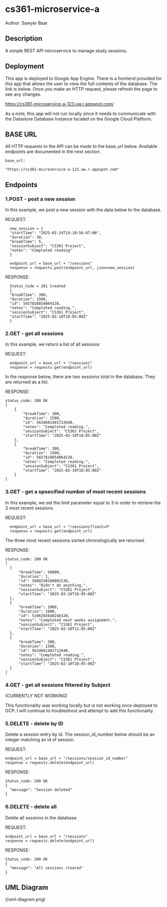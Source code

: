 # cs361-microservice-a
Author: Sawyer Baar

## Description
A simple REST API microservice to manage study sessions.

## Deployment

This app is deployed to Google App Engine. There is a frontend provided for this app that allows the user to view the full contents of the database. The link is below. Once you make an HTTP request, please refresh the page to see any changes.

  https://cs361-microservice-a-123.uw.r.appspot.com/

As a note, this app will not run locally since it needs to communicate with the Datastore Database Instance located on the Google Cloud Platform.

## BASE URL

All HTTP requests to the API can be made to the base_url below. Available endpoints are documented in the next section. 

```
base_url:

"https://cs361-microservice-a-123.uw.r.appspot.com"
```

## Endpoints

### 1.POST - post a new session

  In this example, we post a new session with the data below to the database.
  
  REQUEST:
  ```
    new_session = {
    "startTime": "2025-02-24T14:10:56-07:00",
    "duration": 30,
    "breakTime": 5,
    "sessionSubject": "CS361 Project",
    "notes": "Completed reading"
    }

    endpoint_url = base_url + "/sessions"
    response = requests.post(endpoint_url, json=new_session)
  ```
  RESPONSE:
  ```
    Status_Code = 201 Created
    {
    "breakTime": 300,
    "duration": 1500,
    "id": 5657818854064128,
    "notes": "Completed reading.",
    "sessionSubject": "CS361 Project",
    "startTime": "2025-02-10T10:05:00Z"
    }
  ```

### 2.GET - get all sessions

  In this example, we return a list of all sessions

  REQUEST:
  ```
    endpoint_url = base_url + "/sessions"
    response = requests.get(endpoint_url)
  ```
  In the response below, there are two sessions total in the database. They are returned as a list.

  RESPONSE:
  ```
  status_code: 200 OK
  [
      {
          "breakTime": 300,
          "duration": 1500,
          "id": 5634601401712640,
          "notes": "Completed reading.",
          "sessionSubject": "CS361 Project",
          "startTime": "2025-02-10T10:05:00Z"
      },
      {
          "breakTime": 300,
          "duration": 1500,
          "id": 5657818854064128,
          "notes": "Completed reading.",
          "sessionSubject": "CS361 Project",
          "startTime": "2025-02-10T10:05:00Z"
      }
  ]
  ```

### 3.GET - get a spsecified number of most recent sessions

  In this example, we set the limit parameter equal to 3 in order to retrieve the 3 most recent sessions.

  REQUEST:
  ```
    endpoint_url = base_url + "/sessions?limit=3"
    response = requests.get(endpoint_url)
  ```
  The three most recent sessions sorted chronologically are returned.

  RESPONSE:
  ```
  status_code: 200 OK
  [
    {
        "breakTime": 50000,
        "duration": 1,
        "id": 5080330100801536,
        "notes": "Didn't do anything.",
        "sessionSubject": "CS361 Project",
        "startTime": "2025-03-24T10:05:00Z"
    },
    {
        "breakTime": 1000,
        "duration": 1000,
        "id": 5106202648248320,
        "notes": "Completed next weeks assignemnt.",
        "sessionSubject": "CS361 Project",
        "startTime": "2025-02-10T11:05:00Z"
    },
    {
        "breakTime": 300,
        "duration": 1500,
        "id": 5634601401712640,
        "notes": "Completed reading.",
        "sessionSubject": "CS361 Project",
        "startTime": "2025-02-10T10:05:00Z"
    }
]
  ```

### 4.GET - get all sessions filtered by Subject 
  (CURRENTLY NOT WORKING)

  This functionality was working locally but is not working once deployed to GCP. I will continue to troubleshoot and attempt to add this functionality.

### 5.DELETE - delete by ID
  
  Delete a session entry by id. The session_id_number below should be an integer matching an id of session.
  
  REQUEST:
  ```
  endpoint_url = base_url + "/sessions/session_id_number"
  response = requests.delete(endpoint_url)
  ```
  
  RESPONSE:
  ```
  Status_code: 200 OK
  {
    "message": "Session deleted"
  }
  ```

### 6.DELETE - delete all
  
  Delete all sessions in the database.
  
  REQUEST:
  ```
  endpoint_url = base_url + "/sessions"
  response = requests.delete(endpoint_url)
  ```
  
  RESPONSE:
  ```
  Status_code: 200 OK
  {
    "message": "All sessions cleared"
  }
  ```

## UML Diagram

(/uml-diagram.png)

